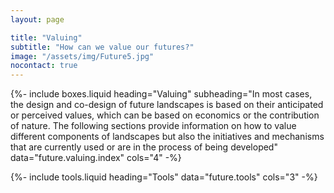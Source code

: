 ```yaml
---
layout: page

title: "Valuing"
subtitle: "How can we value our futures?"
image: "/assets/img/Future5.jpg"
nocontact: true
---
```


{%-
include boxes.liquid
heading="Valuing"
subheading="In most cases, the design and co-design of future landscapes is based on their anticipated or perceived values, which can be based on economics or the contribution of nature.  The following sections provide information on how to value different components of landscapes but also the initiatives and mechanisms that are currently used or are in the process of being developed"
data="future.valuing.index"
cols="4"
-%}

{%-
include tools.liquid
heading="Tools"
data="future.tools"
cols="3"
-%}
